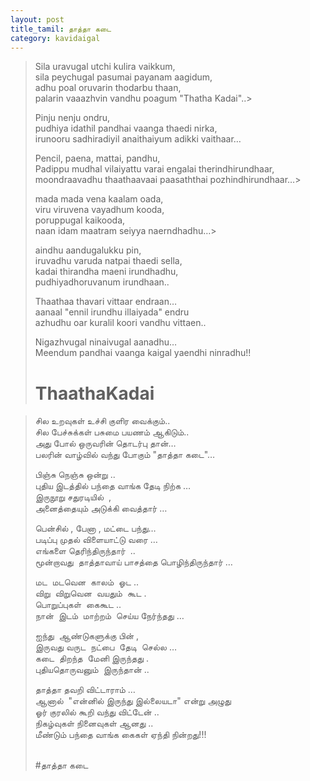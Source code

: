 ```yaml
---
layout: post
title_tamil: தாத்தா கடை
category: kavidaigal
---
```


<div id="english-poem">

> Sila uravugal utchi kulira vaikkum,
> <br> sila peychugal pasumai payanam aagidum,
> <br> adhu poal oruvarin thodarbu thaan,
> <br> palarin vaaazhvin vandhu poagum "Thatha Kadai"..>
>
> Pinju nenju ondru,
> <br> pudhiya idathil pandhai vaanga thaedi nirka,
> <br> irunooru sadhiradiyil anaithaiyum adikki vaithaar…
>
> Pencil, paena, mattai, pandhu,
> <br>Padippu mudhal vilaiyattu varai engalai therindhirundhaar,
> <br> moondraavadhu thaathaavaai paasaththai pozhindhirundhaar…>
>
> mada mada vena kaalam oada,
> <br> viru viruvena vayadhum kooda,
> <br> poruppugal kaikooda,
> <br> naan idam maatram seiyya naerndhadhu…>
>
> aindhu aandugalukku pin,
> <br> iruvadhu varuda natpai thaedi sella,
> <br> kadai thirandha maeni irundhadhu,
> <br> pudhiyadhoruvanum irundhaan..
>
>
>
> Thaathaa thavari vittaar endraan…
> <br> aanaal "ennil irundhu illaiyada" endru 
> <br> azhudhu oar kuralil koori vandhu vittaen..
>
> Nigazhvugal ninaivugal aanadhu…
> <br> Meendum pandhai vaanga kaigal yaendhi ninradhu!!
>
> # ThaathaKadai

</div>


<div id="tamil-poem">

> சில உறவுகள் உச்சி குளிர வைக்கும்..
> <br>சில பேச்சுக்கள் பசுமை பயணம் ஆகிடும்..
> <br>அது போல் ஒருவரின் தொடர்பு தான்…
> <br>பலரின் வாழ்வில் வந்து போகும் "தாத்தா கடை"…
>
> பிஞ்சு நெஞ்சு ஒன்று ..
> <br>புதிய இடத்தில் பந்தை வாங்க தேடி நிற்க …
> <br>இருநூறு சதுரடியில்  ,
> <br>அனைத்தையும் அடுக்கி வைத்தார் …
>
> பென்சில் , பேனா , மட்டை பந்து…
> <br>படிப்பு முதல் விளையாட்டு வரை …
> <br>எங்களை தெரிந்திருந்தார்  ..
> <br>மூன்றாவது  தாத்தாவாய் பாசத்தை பொழிந்திருந்தார் …
>
> மட  மடவென  காலம்  ஓட ..
> <br>விறு  விறுவென  வயதும்  கூட .
> <br>பொறுப்புகள்  கைகூட ..
> <br>நான்  இடம்  மாற்றம்  செய்ய நேர்ந்தது …
>
> ஐந்து  ஆண்டுகளுக்கு பின் ,
> <br>இருவது வருட  நட்பை  தேடி  செல்ல …
> <br>கடை  திறந்த  மேனி இருந்தது .
> <br>புதியதொருவனும்  இருந்தான் ..
>
> தாத்தா தவறி விட்டாராம் …
> <br>ஆனால்  "என்னில் இருந்து இல்லையடா" என்று அழுது
> <br>ஓர் குரலில் கூறி வந்து விட்டேன் ..
> <br>நிகழ்வுகள் நினைவுகள் ஆனது ..
> <br>மீண்டும் பந்தை வாங்க கைகள் ஏந்தி நின்றது!!!
>
> <br>#தாத்தா கடை

</div>